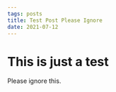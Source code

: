 ```yaml
---
tags: posts
title: Test Post Please Ignore
date: 2021-07-12
---
```


# This is just a test

Please ignore this.